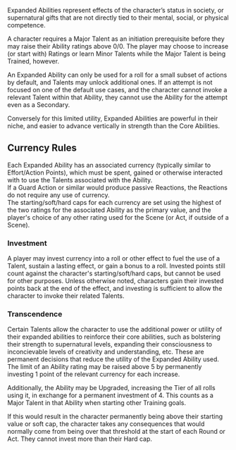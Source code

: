 Expanded Abilities represent effects of the character’s status in society, or supernatural gifts that are not directly tied to their mental, social, or physical competence.

A character requires a Major Talent as an initiation prerequisite before they may raise their Ability ratings above 0/0. The player may choose to increase (or start with) Ratings or learn Minor Talents while the Major Talent is being Trained, however.

An Expanded Ability can only be used for a roll for a small subset of actions by default, and Talents may unlock additional ones. If an attempt is not focused on one of the default use cases, and the character cannot invoke a relevant Talent within that Ability, they cannot use the Ability for the attempt even as a Secondary.

Conversely for this limited utility, Expanded Abilities are powerful in their niche, and easier to advance vertically in strength than the Core Abilities.

## Currency Rules
Each Expanded Ability has an associated currency (typically similar to Effort/Action Points), which must be spent, gained or otherwise interacted with to use the Talents associated with the Ability.  
If a Guard Action or similar would produce passive Reactions, the Reactions do not require any use of currency.  
The starting/soft/hard caps for each currency are set using the highest of the two ratings for the associated Ability as the primary value, and the player's choice of any other rating used for the Scene (or Act, if outside of a Scene).

### Investment
A player may invest currency into a roll or other effect to fuel the use of a Talent, sustain a lasting effect, or gain a bonus to a roll. Invested points still count against the character's starting/soft/hard caps, but cannot be used for other purposes. Unless otherwise noted, characters gain their invested points back at the end of the effect, and investing is sufficient to allow the character to invoke their related Talents.

### Transcendence
Certain Talents allow the character to use the additional power or utility of their expanded abilities to reinforce their core abilities, such as bolstering their strength to supernatural levels, expanding their consciousness to inconcievable levels of creativity and understanding, etc. These are permanent decisions that reduce the utility of the Expanded Ability used. The limit of an Ability rating may be raised above 5 by permanently investing 1 point of the relevant currency for each increase. 

Additionally, the Ability may be Upgraded, increasing the Tier of all rolls using it, in exchange for a permanent investment of 4. This counts as a Major Talent in that Ability when starting other Training goals. 

If this would result in the character permanently being above their starting value or soft cap, the character takes any consequences that would normally come from being over that threshold at the start of each Round or Act. They cannot invest more than their Hard cap.